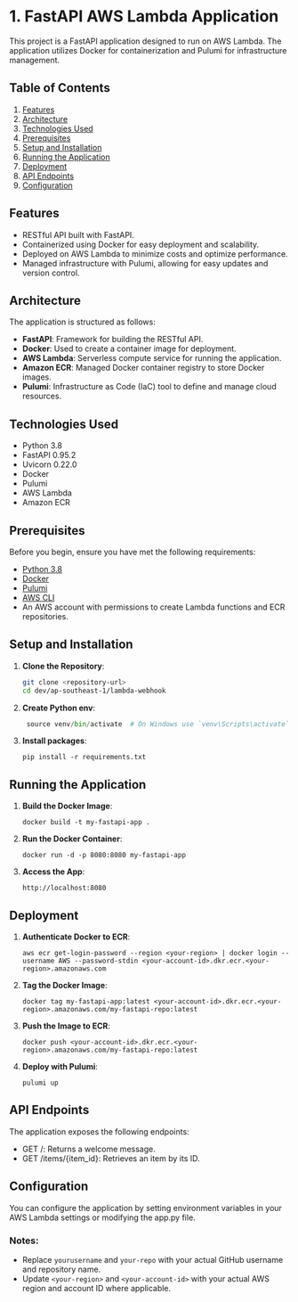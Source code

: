 # 1.  FastAPI AWS Lambda Application

This project is a FastAPI application designed to run on AWS Lambda. The application utilizes Docker for containerization and Pulumi for infrastructure management. 

## Table of Contents

1. [Features](#features)
2. [Architecture](#architecture)
3. [Technologies Used](#technologies-used)
4. [Prerequisites](#prerequisites)
5. [Setup and Installation](#setup-and-installation)
6. [Running the Application](#running-the-application)
7. [Deployment](#deployment)
8. [API Endpoints](#api-endpoints)
9. [Configuration](#configuration)


## Features

- RESTful API built with FastAPI.
- Containerized using Docker for easy deployment and scalability.
- Deployed on AWS Lambda to minimize costs and optimize performance.
- Managed infrastructure with Pulumi, allowing for easy updates and version control.

## Architecture

The application is structured as follows:

- **FastAPI**: Framework for building the RESTful API.
- **Docker**: Used to create a container image for deployment.
- **AWS Lambda**: Serverless compute service for running the application.
- **Amazon ECR**: Managed Docker container registry to store Docker images.
- **Pulumi**: Infrastructure as Code (IaC) tool to define and manage cloud resources.

## Technologies Used

- Python 3.8
- FastAPI 0.95.2
- Uvicorn 0.22.0
- Docker
- Pulumi
- AWS Lambda
- Amazon ECR

## Prerequisites

Before you begin, ensure you have met the following requirements:

- [Python 3.8](https://www.python.org/downloads/)
- [Docker](https://docs.docker.com/get-docker/)
- [Pulumi](https://pulumi.com/docs/get-started/install/)
- [AWS CLI](https://aws.amazon.com/cli/)
- An AWS account with permissions to create Lambda functions and ECR repositories.

## Setup and Installation

1. **Clone the Repository**:
   ```bash
   git clone <repository-url>
   cd dev/ap-southeast-1/lambda-webhook

2. **Create Python env**:
   ```python -m venv venv
    source venv/bin/activate  # On Windows use `venv\Scripts\activate`

3. **Install packages**:
   ```
   pip install -r requirements.txt

## Running the Application
1. **Build the Docker Image**:
   ```
   docker build -t my-fastapi-app .

2. **Run the Docker Container**:
   ```
   docker run -d -p 8080:8080 my-fastapi-app

3. **Access the App**:
    ```
    http://localhost:8080

## Deployment
1. **Authenticate Docker to ECR**:
   ```
   aws ecr get-login-password --region <your-region> | docker login --username AWS --password-stdin <your-account-id>.dkr.ecr.<your-region>.amazonaws.com

2. **Tag the Docker Image**:
   ```
   docker tag my-fastapi-app:latest <your-account-id>.dkr.ecr.<your-region>.amazonaws.com/my-fastapi-repo:latest

3. **Push the Image to ECR**:
   ```
   docker push <your-account-id>.dkr.ecr.<your-region>.amazonaws.com/my-fastapi-repo:latest

4. **Deploy with Pulumi**:
   ```
   pulumi up

## API Endpoints
The application exposes the following endpoints:

- GET /: Returns a welcome message.
- GET /items/{item_id}: Retrieves an item by its ID.

## Configuration
You can configure the application by setting environment variables in your AWS Lambda settings or modifying the app.py file.


### Notes:
- Replace `yourusername` and `your-repo` with your actual GitHub username and repository name.
- Update `<your-region>` and `<your-account-id>` with your actual AWS region and account ID where applicable.




